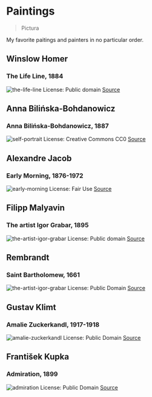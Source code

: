 # Paintings
> Pictura
 
My favorite paitings and painters in no particular order.

## Winslow Homer
### The Life Line, 1884
![the-life-line](https://uploads6.wikiart.org/images/winslow-homer/the-life-line.jpg)
License: Public domain
[Source](https://www.wikiart.org/en/winslow-homer/the-life-line)

## Anna Bilińska-Bohdanowicz
### Anna Bilińska-Bohdanowicz, 1887
![self-portrait](https://upload.wikimedia.org/wikipedia/commons/0/0b/Self-portrait_by_Anna_Bili%C5%84ska-Bohdanowiczowa%2C_1887.jpg)
License: Creative Commons CC0
[Source](https://commons.wikimedia.org/wiki/File:Self-portrait_by_Anna_Bili%C5%84ska-Bohdanowiczowa,_1887.jpg)

## Alexandre Jacob
### Early Morning, 1876-1972
![early-morning](https://i.imgur.com/06sBvPi.jpg)
License: Fair Use
[Source](https://www.wikiart.org/en/alexandre-jacob/early-morning)

## Filipp Malyavin
### The artist Igor Grabar, 1895
![the-artist-igor-grabar](https://uploads4.wikiart.org/images/filipp-malyavin/the-artist-igor-grabar-1895.jpg)
License: Public domain
[Source](https://www.wikiart.org/en/filipp-malyavin/the-artist-igor-grabar-1895)

## Rembrandt
### Saint Bartholomew, 1661
![the-artist-igor-grabar](https://media.getty.edu/iiif/image/419d4e47-23e5-4031-92cf-b196f5590113/full/1024,/0/default.jpg)
License: Public Domain
[Source](https://www.getty.edu/art/collection/object/103RB6)

## Gustav Klimt
### Amalie Zuckerkandl, 1917-1918
![amalie-zuckerkandl](https://uploads6.wikiart.org/images/gustav-klimt/amalie-zuckerkandl-1918.jpg)
License: Public Domain
[Source](https://www.wikiart.org/en/gustav-klimt/amalie-zuckerkandl-1918)

## František Kupka 
### Admiration, 1899
![admiration](https://www.moma.org/media/W1siZiIsIjIxMDE5MiJdLFsicCIsImNvbnZlcnQiLCItcXVhbGl0eSA5MCAtcmVzaXplIDIwMDB4MTQ0MFx1MDAzZSJdXQ.jpg)
License: Public Domain
[Source](https://www.moma.org/collection/works/33684)
